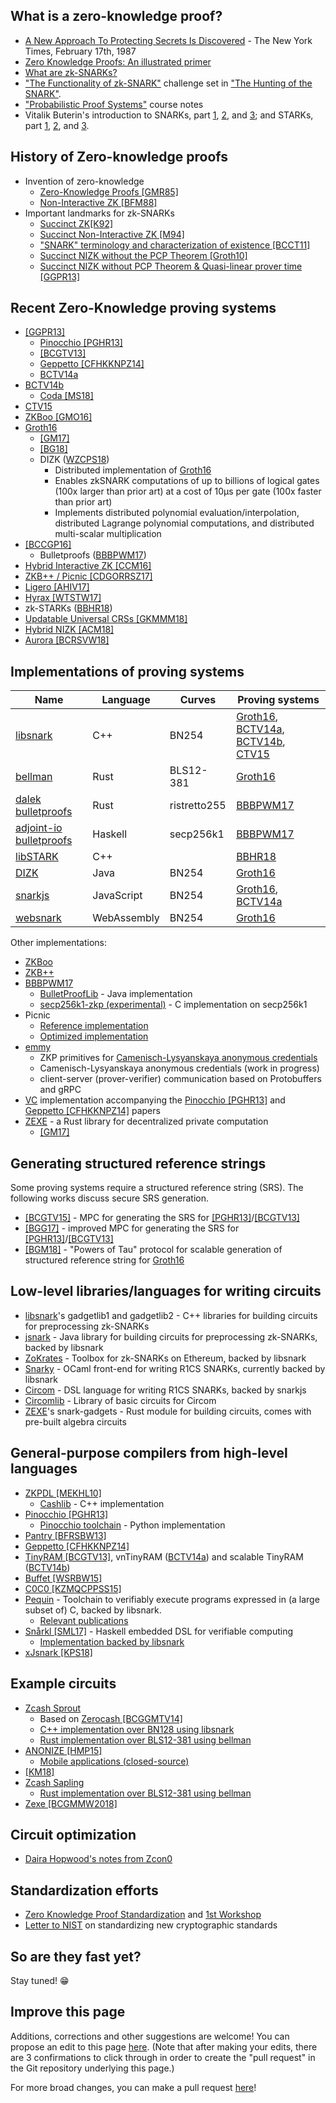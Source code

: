 ## What is a zero-knowledge proof?

- [A New Approach To Protecting Secrets Is Discovered](https://www.nytimes.com/1987/02/17/science/a-new-approach-to-protecting-secrets-is-discovered.html) - The New York Times, February 17th, 1987
- [Zero Knowledge Proofs: An illustrated primer](https://blog.cryptographyengineering.com/2014/11/27/zero-knowledge-proofs-illustrated-primer/)
- [What are zk-SNARKs?](https://z.cash/technology/zksnarks.html)
- ["The Functionality of zk-SNARK"](http://qed-it.com/2017/07/challenge-one-the-functionality-of-zk-snark/) challenge set in ["The Hunting of the SNARK"](http://qed-it.com/2017/07/the-hunting-of-the-snark/).
- ["Probabilistic Proof Systems"](http://people.cs.georgetown.edu/jthaler/COSC544.html) course notes
- Vitalik Buterin's introduction to SNARKs, part [1](https://medium.com/@VitalikButerin/quadratic-arithmetic-programs-from-zero-to-hero-f6d558cea649), [2](https://medium.com/@VitalikButerin/exploring-elliptic-curve-pairings-c73c1864e627), and [3](https://medium.com/@VitalikButerin/zk-snarks-under-the-hood-b33151a013f6); and STARKs, part [1](https://vitalik.ca/general/2017/11/09/starks_part_1.html), [2](https://vitalik.ca/general/2017/11/22/starks_part_2.html), and [3](https://vitalik.ca/general/2018/07/21/starks_part_3.html).

## History of Zero-knowledge proofs

- Invention of zero-knowledge
  - [Zero-Knowledge Proofs [GMR85]](http://groups.csail.mit.edu/cis/crypto/classes/6.876/papers/gmr-ZK.pdf)
  - [Non-Interactive ZK [BFM88]](https://dl.acm.org/citation.cfm?id=62222)
- Important landmarks for zk-SNARKs
  - [Succinct ZK[K92]](http://people.csail.mit.edu/vinodv/6892-Fall2013/efficientargs.pdf)
  - [Succinct Non-Interactive ZK [M94]](https://projecteuclid.org/download/pdf_1/euclid.lnl/1235415908)
  - ["SNARK" terminology and characterization of existence [BCCT11]](https://eprint.iacr.org/2011/443)
  - [Succinct NIZK without the PCP Theorem [Groth10]](http://www0.cs.ucl.ac.uk/staff/J.Groth/ShortNIZK.pdf)
  - [Succinct NIZK without PCP Theorem & Quasi-linear prover time [GGPR13]](https://eprint.iacr.org/2012/215.pdf)

## Recent Zero-Knowledge proving systems

- [[GGPR13]](https://eprint.iacr.org/2012/215)
  - [Pinocchio [PGHR13]](https://eprint.iacr.org/2013/279.pdf)
  - [[BCGTV13]](https://eprint.iacr.org/2013/507)
  - [Geppetto [CFHKKNPZ14]](https://eprint.iacr.org/2014/976)
  - [BCTV14a]
- [BCTV14b]
  - [Coda [MS18]](https://codaprotocol.com/static/coda-whitepaper-05-10-2018-0.pdf)
- [CTV15]
- [ZKBoo [GMO16]](https://eprint.iacr.org/2016/163.pdf)
- [Groth16]
  - [[GM17]](https://eprint.iacr.org/2017/540.pdf)
  - [[BG18]](https://eprint.iacr.org/2018/187)
  - DIZK ([WZCPS18])
    - Distributed implementation of [Groth16]
    - Enables zkSNARK computations of up to billions of logical gates (100x larger than prior art) at a cost of 10μs per gate (100x faster than prior art)
    - Implements distributed polynomial evaluation/interpolation, distributed Lagrange polynomial computations, and distributed multi-scalar multiplication
- [[BCCGP16]](https://eprint.iacr.org/2016/263.pdf)
  - Bulletproofs ([BBBPWM17])
- [Hybrid Interactive ZK [CCM16]](https://eprint.iacr.org/2016/583)
- [ZKB++ / Picnic [CDGORRSZ17]](https://eprint.iacr.org/2017/279.pdf)
- [Ligero [AHIV17]](https://acmccs.github.io/papers/p2087-amesA.pdf)
- [Hyrax [WTSTW17]](https://eprint.iacr.org/2017/1132.pdf)
- zk-STARKs ([BBHR18])
- [Updatable Universal CRSs [GKMMM18]](https://eprint.iacr.org/2018/280)
- [Hybrid NIZK [ACM18]](https://eprint.iacr.org/2018/557)
- [Aurora [BCRSVW18]](https://eprint.iacr.org/2018/828.pdf)

[BCTV14a]: http://eprint.iacr.org/2013/879
[BCTV14b]: https://eprint.iacr.org/2014/595
[CTV15]: https://eprint.iacr.org/2015/377
[Groth16]: https://eprint.iacr.org/2016/260.pdf
[BBBPWM17]: https://web.stanford.edu/~buenz/pubs/bulletproofs.pdf
[BBHR18]: https://eprint.iacr.org/2018/046
[WZCPS18]: https://eprint.iacr.org/2018/691

## Implementations of proving systems

| Name                      | Language    | Curves       | Proving systems |
|---------------------------|-------------|--------------|-----------------|
| [libsnark]                | C++         | BN254        | [Groth16], [BCTV14a], [BCTV14b], [CTV15] |
| [bellman]                 | Rust        | BLS12-381    | [Groth16]  |
| [dalek bulletproofs]      | Rust        | ristretto255 | [BBBPWM17] |
| [adjoint-io bulletproofs] | Haskell     | secp256k1    | [BBBPWM17] |
| [libSTARK]                | C++         |              | [BBHR18]   |
| [DIZK]                    | Java        | BN254        | [Groth16]  |
| [snarkjs]                 | JavaScript  | BN254        | [Groth16], [BCTV14a] |
| [websnark]                | WebAssembly | BN254        | [Groth16]  |

[libsnark]: https://github.com/scipr-lab/libsnark
[bellman]: https://github.com/zkcrypto/bellman
[dalek bulletproofs]: https://github.com/dalek-cryptography/bulletproofs
[adjoint-io bulletproofs]: https://github.com/adjoint-io/bulletproofs
[libSTARK]: https://github.com/elibensasson/libSTARK
[DIZK]: https://github.com/scipr-lab/dizk
[snarkjs]: https://github.com/iden3/snarkjs
[websnark]: https://github.com/iden3/websnark

Other implementations:

- [ZKBoo](https://github.com/Sobuno/ZKBoo)
- [ZKB++](https://github.com/IAIK/gzkbpp)
- [BBBPWM17]
  - [BulletProofLib](https://github.com/bbuenz/BulletProofLib) - Java implementation
  - [secp256k1-zkp (experimental)](https://github.com/ElementsProject/secp256k1-zkp/pull/16) - C implementation on secp256k1
- Picnic
  - [Reference implementation](https://github.com/Microsoft/Picnic)
  - [Optimized implementation](https://github.com/IAIK/Picnic)
- [emmy](https://github.com/xlab-si/emmy)
  - ZKP primitives for [Camenisch-Lysyanskaya anonymous credentials](https://eprint.iacr.org/2001/019.pdf)
  - Camenisch-Lysyanskaya anonymous credentials (work in progress)
  - client-server (prover-verifier) communication based on Protobuffers and gRPC
- [VC](https://archive.codeplex.com/?p=vc) implementation accompanying the [Pinocchio [PGHR13]](https://eprint.iacr.org/2013/279.pdf) and [Geppetto [CFHKKNPZ14]](https://eprint.iacr.org/2014/976) papers
- [ZEXE](https://github.com/scipr-lab/zexe) - a Rust library for decentralized private computation
  - [[GM17]](https://eprint.iacr.org/2017/540.pdf)

## Generating structured reference strings
Some proving systems require a structured reference string (SRS). The following works discuss secure SRS generation.
- [[BCGTV15]](https://ieeexplore.ieee.org/document/7163032/) - MPC for generating the SRS for [[PGHR13]](https://eprint.iacr.org/2013/279.pdf)/[[BCGTV13]](https://eprint.iacr.org/2013/507)
- [[BGG17]](https://eprint.iacr.org/2017/602) - improved MPC for generating the SRS for [[PGHR13]](https://eprint.iacr.org/2013/279.pdf)/[[BCGTV13]](https://eprint.iacr.org/2013/507)
- [[BGM18]](https://eprint.iacr.org/2017/1050) - "Powers of Tau" protocol for scalable generation of structured reference string for [Groth16]

## Low-level libraries/languages for writing circuits

- [libsnark](https://github.com/scipr-lab/libsnark)'s gadgetlib1 and gadgetlib2 - C++ libraries for building circuits for preprocessing zk-SNARKs
- [jsnark](https://github.com/akosba/jsnark) - Java library for building circuits for preprocessing zk-SNARKs, backed by libsnark
- [ZoKrates](https://github.com/JacobEberhardt/ZoKrates) - Toolbox for zk-SNARKs on Ethereum, backed by libsnark
- [Snarky](https://github.com/o1-labs/snarky) - OCaml front-end for writing R1CS SNARKs, currently backed by libsnark
- [Circom](https://github.com/iden3/circom) - DSL language for writing R1CS SNARKs, backed by snarkjs
- [Circomlib](https://github.com/iden3/circomlib) - Library of basic circuits for Circom 
- [ZEXE](https://github.com/scipr-lab/zexe)'s snark-gadgets - Rust module for building circuits, comes with pre-built algebra circuits

## General-purpose compilers from high-level languages
- [ZKPDL [MEKHL10]](https://www.usenix.org/legacy/event/sec10/tech/full_papers/Meiklejohn.pdf)
  - [Cashlib](https://github.com/brownie/cashlib) - C++ implementation
- [Pinocchio [PGHR13]](https://eprint.iacr.org/2013/279.pdf)
  - [Pinocchio toolchain](https://archive.codeplex.com/?p=vc) - Python implementation
- [Pantry [BFRSBW13]](https://arifeldman.com/pub/pantry-sosp13.pdf)
- [Geppetto [CFHKKNPZ14]](https://eprint.iacr.org/2014/976)
- [TinyRAM [BCGTV13]](https://eprint.iacr.org/2013/507), vnTinyRAM ([BCTV14a]) and scalable TinyRAM ([BCTV14b])
- [Buffet [WSRBW15]](https://cs.nyu.edu/~mwalfish/papers/buffet-ndss15.pdf)
- [C0C0 [KZMQCPPSS15]](https://eprint.iacr.org/2015/1093)
- [Pequin](https://github.com/pepper-project/pequin) - Toolchain to verifiably execute programs expressed in (a large subset of) C,  backed by libsnark.
  - [Relevant publications](https://www.pepper-project.org/#publications) 
- [Snårkl [SML17]](https://link.springer.com/chapter/10.1007%2F978-3-319-73305-0_3) - Haskell embedded DSL for verifiable computing
  - [Implementation backed by libsnark](https://github.com/gstew5/snarkl)
- [xJsnark [KPS18]](https://csdl.computer.org/csdl/proceedings/sp/2018/4353/00/435301a543.pdf)


## Example circuits

- [Zcash Sprout](https://github.com/zcash/zips/blob/master/protocol/protocol.pdf)
  - Based on [Zerocash [BCGGMTV14]](https://www.ieee-security.org/TC/SP2014/papers/Zerocash_c_DecentralizedAnonymousPaymentsfromBitcoin.pdf)
  - [C++ implementation over BN128 using libsnark](https://github.com/zcash/zcash/tree/master/src/zcash/circuit)
  - [Rust implementation over BLS12-381 using bellman](https://github.com/zcash-hackworks/sapling-crypto/tree/master/src/circuit/sprout)
- [ANONIZE [HMP15]](https://eprint.iacr.org/2015/681.pdf)
  - [Mobile applications (closed-source)](https://anonize.org/)
- [[KM18]](https://eprint.iacr.org/2018/176)
- [Zcash Sapling](https://github.com/zcash/zips/blob/master/protocol/sapling.pdf)
  - [Rust implementation over BLS12-381 using bellman](https://github.com/zcash-hackworks/sapling-crypto)
- [Zexe [BCGMMW2018]](https://eprint.iacr.org/2018/962.pdf)


## Circuit optimization

- [Daira Hopwood's notes from Zcon0](https://docs.google.com/document/d/1aZ1GUAJOBFuqD4GOo9HqAH8w4xJo7HM4Bjte5-wkdnU)


## Standardization efforts

- [Zero Knowledge Proof Standardization](https://zkproof.org/) and [1st Workshop](https://zkproof.org/standards_meetings.html)
- [Letter to NIST](docs/Letter-to-NIST-20160613-Advanced-Crypto.pdf) on standardizing new cryptographic standards


## So are they fast yet?

Stay tuned! 😁

## Improve this page

Additions, corrections and other suggestions are welcome! You can propose an edit to this page [here](https://github.com/ZKProofs/ZKProofs.github.io/edit/master/index.md). (Note that after making your edits, there are 3 confirmations to click through in order to create the "pull request" in the Git repository underlying this page.)

For more broad changes, you can make a pull request [here](https://github.com/ZKProofs/ZKProofs.github.io)!
